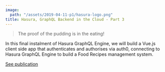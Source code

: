 ```yaml
---
image:
  path: "/assets/2019-04-11-p1/hasura-logo.png"
title: Hasura, GraphQL Backend in the Cloud - Part 3
---
```


> The proof of the pudding is in the eating!

In this final instalment of Hasura GraphQL Engine, we will build a Vue.js client side app that authenticates and authorises via auth0, connecting to Hasura GraphQL Engine to build a Food Recipes management system.

[See publication](https://medium.com/@thisdotmedia/hasura-graphql-backend-in-the-cloud-part-3-128d63b32fc2)
